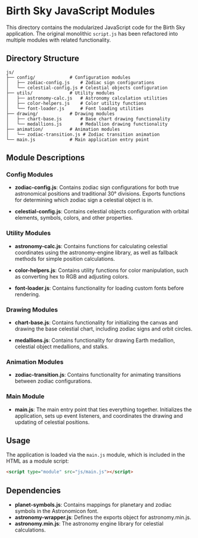 # Birth Sky JavaScript Modules

This directory contains the modularized JavaScript code for the Birth Sky application. The original monolithic `script.js` has been refactored into multiple modules with related functionality.

## Directory Structure

```
js/
├── config/             # Configuration modules
│   ├── zodiac-config.js    # Zodiac sign configurations
│   └── celestial-config.js # Celestial objects configuration
├── utils/              # Utility modules
│   ├── astronomy-calc.js   # Astronomy calculation utilities
│   ├── color-helpers.js    # Color utility functions
│   └── font-loader.js      # Font loading utilities
├── drawing/            # Drawing modules
│   ├── chart-base.js       # Base chart drawing functionality
│   └── medallions.js       # Medallion drawing functionality
├── animation/          # Animation modules
│   └── zodiac-transition.js # Zodiac transition animation
└── main.js             # Main application entry point
```

## Module Descriptions

### Config Modules

- **zodiac-config.js**: Contains zodiac sign configurations for both true astronomical positions and traditional 30° divisions. Exports functions for determining which zodiac sign a celestial object is in.

- **celestial-config.js**: Contains celestial objects configuration with orbital elements, symbols, colors, and other properties.

### Utility Modules

- **astronomy-calc.js**: Contains functions for calculating celestial coordinates using the astronomy-engine library, as well as fallback methods for simple position calculations.

- **color-helpers.js**: Contains utility functions for color manipulation, such as converting hex to RGB and adjusting colors.

- **font-loader.js**: Contains functionality for loading custom fonts before rendering.

### Drawing Modules

- **chart-base.js**: Contains functionality for initializing the canvas and drawing the base celestial chart, including zodiac signs and orbit circles.

- **medallions.js**: Contains functionality for drawing Earth medallion, celestial object medallions, and stalks.

### Animation Modules

- **zodiac-transition.js**: Contains functionality for animating transitions between zodiac configurations.

### Main Module

- **main.js**: The main entry point that ties everything together. Initializes the application, sets up event listeners, and coordinates the drawing and updating of celestial positions.

## Usage

The application is loaded via the `main.js` module, which is included in the HTML as a module script:

```html
<script type="module" src="js/main.js"></script>
```

## Dependencies

- **planet-symbols.js**: Contains mappings for planetary and zodiac symbols in the Astronomicon font.
- **astronomy-wrapper.js**: Defines the exports object for astronomy.min.js.
- **astronomy.min.js**: The astronomy engine library for celestial calculations.
